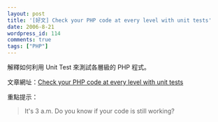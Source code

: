 ```yaml
---
layout: post
title: '[好文] Check your PHP code at every level with unit tests'
date: 2006-8-21
wordpress_id: 114
comments: true
tags: ["PHP"]
---
```


解釋如何利用 Unit Test 來測試各層級的 PHP 程式。

文章網址：[Check your PHP code at every level with unit tests](http://www.ibm.com/developerworks/library/os-php-unit/)

重點提示：
<blockquote>

It's 3 a.m. Do you know if your code is still working?
</blockquote>
